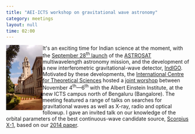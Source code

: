 ```yaml
---
title: "AEI-ICTS workshop on gravitational wave astronomy"
category: meetings
layout: null
time: 02:00
---
```

<!-- converted from blosxom format post using convert.pl dkg 22.1.2022 -->
  <!---- Begin .post ---->
<img src="images/IAS.jpg" width="100" align="left"></a>
It's an exciting time for Indian science at the moment, with the 
<a href="http://www.isro.gov.in/update/28-sep-2015/pslv-successfully-launches-india's-multi-wavelength-space-observatory-astrosat">September 28<sup>th</sup> launch</a> of the 
<a href="http://astrosat.iucaa.in">ASTROSAT</a> multiwavelength astronomy mission, 
and the development of a new interferometric gravitational-wave detector, 
<a href="http://www.gw-indigo.org">IndIGO</a>.
Motivated by these developments, the 
<a href="https://www.icts.res.in">International Centre for Theoretical Sciences</a>
hosted a <a href="http://www.icts.res.in/discussion_meeting/gwa2015">joint worshop</a> between November 4<sup>th</sup>&mdash;6<sup>th</sup> with the Albert Einstein Institute, at the new ICTS campus north of Bengaluru (Bangalore). 
The meeting featured a range of talks on searches for gravitational waves as
well as X-ray, radio and optical followup. I gave an invited talk on our 
knowledge of the orbital parameters of the best continuous-wave candidate source, <a href="http://chandra.harvard.edu/xray_sources/sco/sco.html">Scorpius X-1</a>, based on our <a href="http://users.monash.edu.au/~dgallow/cgi-bin/blosxom.cgi/gravitational%20waves/comparison.html">2014 paper</a>.
